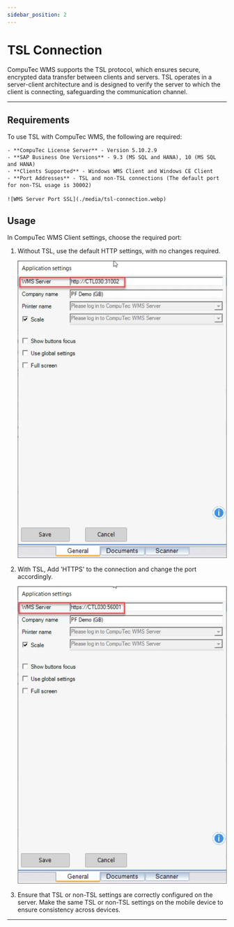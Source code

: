 ```yaml
---
sidebar_position: 2
---
```


# TSL Connection

CompuTec WMS supports the TSL protocol, which ensures secure, encrypted data transfer between clients and servers. TSL operates in a server-client architecture and is designed to verify the server to which the client is connecting, safeguarding the communication channel.

---

## Requirements

To use TSL with CompuTec WMS, the following are required:

    - **CompuTec License Server** - Version 5.10.2.9
    - **SAP Business One Versions** - 9.3 (MS SQL and HANA), 10 (MS SQL and HANA)
    - **Clients Supported** - Windows WMS Client and Windows CE Client
    - **Port Addresses** - TSL and non-TSL connections (The default port for non-TSL usage is 30002)

    ![WMS Server Port SSL](./media/tsl-connection.webp)

## Usage

In CompuTec WMS Client settings, choose the required port:

1. Without TSL, use the default HTTP settings, with no changes required.

    ![Server Choosing](./media/server-choosing.webp)
2. With TSL, Add 'HTTPS' to the connection and change the port accordingly.

    ![Server Choosing](./media/server-choosing-2.webp)
3. Ensure that TSL or non-TSL settings are correctly configured on the server. Make the same TSL or non-TSL settings on the mobile device to ensure consistency across devices.

---
